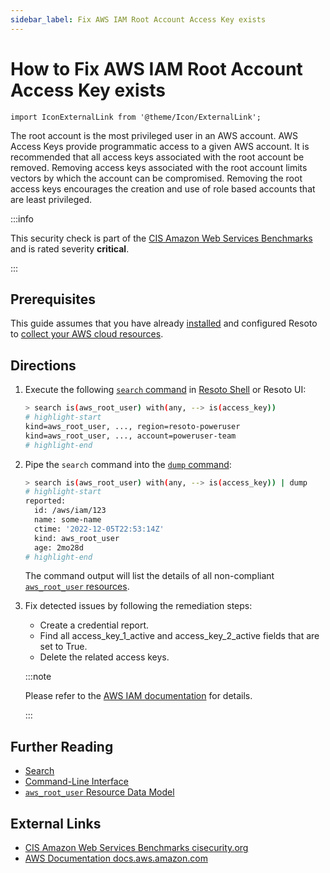 ```yaml
---
sidebar_label: Fix AWS IAM Root Account Access Key exists
---
```


# How to Fix AWS IAM Root Account Access Key exists

```mdx-code-block
import IconExternalLink from '@theme/Icon/ExternalLink';
```

The root account is the most privileged user in an AWS account. AWS Access Keys provide programmatic access to a given AWS account. It is recommended that all access keys associated with the root account be removed. Removing access keys associated with the root account limits vectors by which the account can be compromised. Removing the root access keys encourages the creation and use of role based accounts that are least privileged.

:::info

This security check is part of the [CIS Amazon Web Services Benchmarks](https://cisecurity.org/benchmark/amazon_web_services) and is rated severity **critical**.

:::

## Prerequisites

This guide assumes that you have already [installed](../../getting-started/install-resoto/index.md) and configured Resoto to [collect your AWS cloud resources](../../getting-started/configure-resoto/aws.md).

## Directions

1. Execute the following [`search` command](../../reference/cli/search-commands/search.md) in [Resoto Shell](../../reference/components/shell.md) or Resoto UI:

   ```bash
   > search is(aws_root_user) with(any, --> is(access_key))
   # highlight-start
   ​kind=aws_root_user, ..., region=resoto-poweruser
   ​kind=aws_root_user, ..., account=poweruser-team
   # highlight-end
   ```

2. Pipe the `search` command into the [`dump` command](../../reference/cli/format-commands/dump.md):

   ```bash
   > search is(aws_root_user) with(any, --> is(access_key)) | dump
   # highlight-start
   ​reported:
   ​  id: /aws/iam/123
   ​  name: some-name
   ​  ctime: '2022-12-05T22:53:14Z'
   ​  kind: aws_root_user
   ​  age: 2mo28d
   # highlight-end
   ```

   The command output will list the details of all non-compliant [`aws_root_user` resources](../../reference/data-models/aws/index.md#aws_root_user).

3. Fix detected issues by following the remediation steps:

   - Create a credential report.
   - Find all access_key_1_active and access_key_2_active fields that are set to True.
   - Delete the related access keys.

   :::note

   Please refer to the [AWS IAM documentation](https://docs.aws.amazon.com/IAM/latest/UserGuide/id_credentials_getting-report.html) for details.

   :::

## Further Reading

- [Search](../../reference/search/index.md)
- [Command-Line Interface](../../reference/cli/index.md)
- [`aws_root_user` Resource Data Model](../../reference/data-models/aws/index.md#aws_root_user)

## External Links

- [CIS Amazon Web Services Benchmarks <span class="badge badge--secondary">cisecurity.org <IconExternalLink width="10" height="10" /></span>](https://cisecurity.org/benchmark/amazon_web_services)
- [AWS Documentation <span class="badge badge--secondary">docs.aws.amazon.com <IconExternalLink width="10" height="10" /></span>](https://docs.aws.amazon.com/IAM/latest/UserGuide/id_credentials_getting-report.html)

